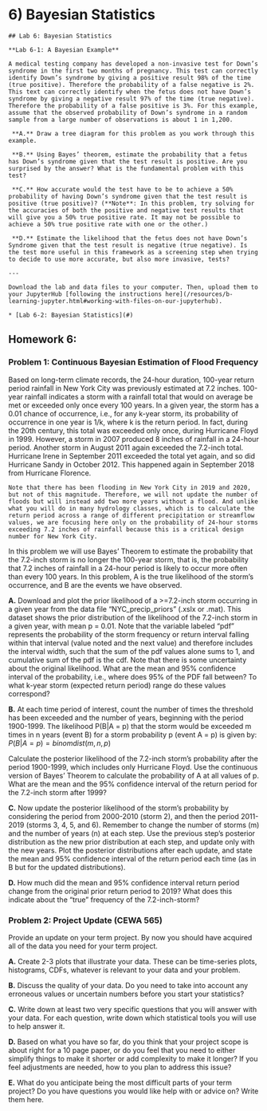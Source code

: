 # 6) Bayesian Statistics


```note
## Lab 6: Bayesian Statistics

**Lab 6-1: A Bayesian Example**

A medical testing company has developed a non-invasive test for Down’s syndrome in the first two months of pregnancy. This test can correctly identify Down’s syndrome by giving a positive result 98% of the time (true positive). Therefore the probability of a false negative is 2%. This text can correctly identify when the fetus does not have Down’s syndrome by giving a negative result 97% of the time (true negative). Therefore the probability of a false positive is 3%. For this example, assume that the observed probability of Down’s syndrome in a random sample from a large number of observations is about 1 in 1,200.

 **A.** Draw a tree diagram for this problem as you work through this example.

 **B.** Using Bayes’ theorem, estimate the probability that a fetus has Down’s syndrome given that the test result is positive. Are you surprised by the answer? What is the fundamental problem with this test?
 
 **C.** How accurate would the test have to be to achieve a 50% probability of having Down’s syndrome given that the test result is positive (true positive)? (**Note**: In this problem, try solving for the accuracies of both the positive and negative test results that will give you a 50% true positive rate. It may not be possible to achieve a 50% true positive rate with one or the other.)

 **D.** Estimate the likelihood that the fetus does not have Down’s Syndrome given that the test result is negative (true negative). Is the test more useful in this framework as a screening step when trying to decide to use more accurate, but also more invasive, tests?
    
---

Download the lab and data files to your computer. Then, upload them to your JupyterHub [following the instructions here](/resources/b-learning-jupyter.html#working-with-files-on-our-jupyterhub).

* [Lab 6-2: Bayesian Statistics](#)

```


## Homework 6: 

### Problem 1: Continuous Bayesian Estimation of Flood Frequency
 
Based on long-term climate records, the 24-hour duration, 100-year return period rainfall in New York City was previously estimated at 7.2 inches. 100-year rainfall indicates a storm with a rainfall total that would on average be met or exceeded only once every 100 years. In a given year, the storm has a 0.01 chance of occurrence, i.e., for any k-year storm, its probability of occurrence in one year is 1/k, where k is the return period. In fact, during the 20th century, this total was exceeded only once, during Hurricane Floyd in 1999. However, a storm in 2007 produced 8 inches of rainfall in a 24-hour period. Another storm in August 2011 again exceeded the 7.2-inch total. Hurricane Irene in September 2011 exceeded the total yet again, and so did Hurricane Sandy in October 2012. This happened again in September 2018 from Hurricane Florence. 

```note
Note that there has been flooding in New York City in 2019 and 2020, but not of this magnitude. Therefore, we will not update the number of floods but will instead add two more years without a flood. And unlike what you will do in many hydrology classes, which is to calculate the return period across a range of different precipitation or streamflow values, we are focusing here only on the probability of 24-hour storms exceeding 7.2 inches of rainfall because this is a critical design number for New York City.
```

In this problem we will use Bayes’ Theorem to estimate the probability that the 7.2-inch storm is no longer the 100-year storm, that is, the probability that 7.2 inches of rainfall in a 24-hour period is likely to occur more often than every 100 years. In this problem, A is the true likelihood of the storm’s occurrence, and B are the events we have observed. 

 **A.** Download and plot the prior likelihood of a >=7.2-inch storm occurring in a given year from the data file “NYC_precip_priors” (.xslx or .mat). This dataset shows the prior distribution of the likelihood of the 7.2-inch storm in a given year, with mean p = 0.01. Note that the variable labeled “pdf” represents the probability of the storm frequency or return interval falling within that interval (value noted and the next value) and therefore includes the interval width, such that the sum of the pdf values alone sums to 1, and cumulative sum of the pdf is the cdf. Note that there is some uncertainty about the original likelihood. What are the mean and 95% confidence interval of the probability, i.e., where does 95% of the PDF fall between? To what k-year storm (expected return period) range do these values correspond?

 **B.** At each time period of interest, count the number of times the threshold has been exceeded and the number of years, beginning with the period 1900-1999. The likelihood P(B|A = p) that the storm would be exceeded m times in n years (event B) for a storm probability p (event A = p) is given by: $P(B|A = p) = binomdist(m,n,p)$

 Calculate the posterior likelihood of the 7.2-inch storm’s probability after the period 1900-1999, which includes only Hurricane Floyd. Use the continuous version of Bayes’ Theorem to calculate the probability of A at all values of p. What are the mean and the 95% confidence interval of the return period for the 7.2-inch storm after 1999?
    
 **C.** Now update the posterior likelihood of the storm’s probability by considering the period from 2000-2010 (storm 2), and then the period 2011-2019 (storms 3, 4, 5, and 6). Remember to change the number of storms (m) and the number of years (n) at each step. Use the previous step’s posterior distribution as the new prior distribution at each step, and update only with the new years. Plot the posterior distributions after each update, and state the mean and 95% confidence interval of the return period each time (as in B but for the updated distributions).
    
 **D.** How much did the mean and 95% confidence interval return period change from the original prior return period to 2019? What does this indicate about the “true” frequency of the 7.2-inch-storm?


### Problem 2: Project Update (CEWA 565)

Provide an update on your term project. By now you should have acquired all of the data you need for your term project.

 **A.** Create 2-3 plots that illustrate your data. These can be time-series plots, histograms, CDFs, whatever is relevant to your data and your problem.
    
 **B.** Discuss the quality of your data. Do you need to take into account any erroneous values or uncertain numbers before you start your statistics?
    
 **C.** Write down at least two very specific questions that you will answer with your data. For each question, write down which statistical tools you will use to help answer it.
    
 **D.** Based on what you have so far, do you think that your project scope is about right for a 10 page paper, or do you feel that you need to either simplify things to make it shorter or add complexity to make it longer? If you feel adjustments are needed, how to you plan to address this issue?
    
 **E.** What do you anticipate being the most difficult parts of your term project? Do you have questions you would like help with or advice on? Write them here.